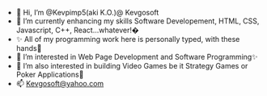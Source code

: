 - 👋 Hi, I’m @Kevpimp5(aki K.O.)@ Kevgosoft
- 🌱 I’m currently enhancing my skills Software Developement, HTML, CSS, Javascript, C++, React...whatever!�
- ✨ All of my programming work here is personally typed, with these hands👋
- 👀 I’m interested in Web Page Development and Software Programming✨
- 💞️ I’m also interested in building Video Games be it Strategy Games or Poker Applications💞️ 
- 📫 Kevgosoft@yahoo.com

<!---
Kevgosoft/Kevgosoft is a ✨ special ✨ repository because its `README.md` (this file) appears on your GitHub profile.
You can click the Preview link to take a look at your changes.
--->
